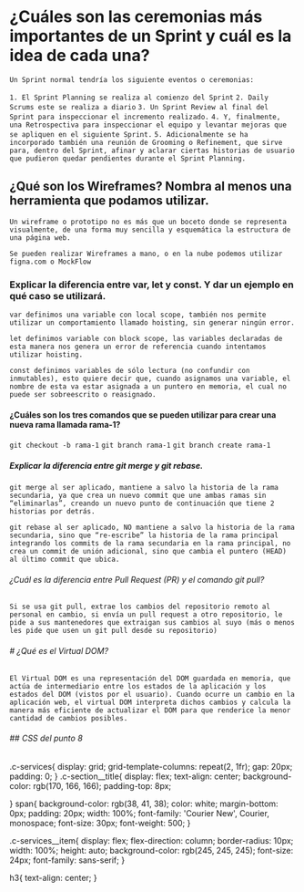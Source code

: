 # ¿Cuáles son las ceremonias más importantes de un Sprint y cuál es la idea de cada una?

`Un Sprint normal tendría los siguiente eventos o ceremonias:`

`1. El Sprint Planning se realiza al comienzo del Sprint`
`2. Daily Scrums este se realiza a diario`
`3. Un Sprint Review al final del Sprint para inspeccionar el incremento realizado.`
`4. Y, finalmente, una Retrospectiva para inspeccionar el equipo y levantar mejoras que se apliquen en el siguiente Sprint.`
`5. Adicionalmente se ha incorporado también una reunión de Grooming o Refinement, que sirve para, dentro del Sprint, afinar y aclarar ciertas historias de usuario que pudieron quedar pendientes durante el Sprint Planning.`

## ¿Qué son los Wireframes? Nombra al menos una herramienta que podamos utilizar.

`Un wireframe o prototipo no es más que un boceto donde se representa visualmente, de una forma muy sencilla y esquemática la estructura de una página web.`

`Se pueden realizar Wireframes a mano, o en la nube podemos utilizar figna.com o MockFlow`

### Explicar la diferencia entre var, let y const. Y dar un ejemplo en qué caso se utilizará.

`var definimos una variable con local scope, también nos permite utilizar un comportamiento llamado hoisting, sin generar ningún error.`

`let definimos variable con block scope, las variables declaradas de esta manera nos genera un error de referencia cuando intentamos utilizar hoisting.`

`const definimos variables de sólo lectura (no confundir con inmutables), esto quiere decir que, cuando asignamos una variable, el nombre de esta va estar asignada a un puntero en memoria, el cual no puede ser sobreescrito o reasignado.`

#### ¿Cuáles son los tres comandos que se pueden utilizar para crear una nueva rama llamada rama-1?

`git checkout -b rama-1`
`git branch rama-1`
`git branch create rama-1`

##### Explicar la diferencia entre git merge y git rebase.

`git merge al ser aplicado, mantiene a salvo la historia de la rama secundaria, ya que crea un nuevo commit que une ambas ramas sin “eliminarlas”, creando un nuevo punto de continuación que tiene 2 historias por detrás.`

`git rebase al ser aplicado, NO mantiene a salvo la historia de la rama secundaria, sino que “re-escribe” la historia de la rama principal integrando los commits de la rama secundaria en la rama principal, no crea un commit de unión adicional, sino que cambia el puntero (HEAD) al último commit que ubica.`

###### ¿Cuál es la diferencia entre Pull Request (PR) y el comando git pull?

`Si se usa git pull, extrae los cambios del repositorio remoto al personal en cambio, si envía un pull request a otro repositorio, le pide a sus mantenedores que extraigan sus cambios al suyo (más o menos les pide que usen un git pull desde su repositorio)`

###### # ¿Qué es el Virtual DOM?

`El Virtual DOM es una representación del DOM guardada en memoria, que actúa de intermediario entre los estados de la aplicación y los estados del DOM (vistos por el usuario). Cuando ocurre un cambio en la aplicación web, el virtual DOM interpreta dichos cambios y calcula la manera más eficiente de actualizar el DOM para que renderice la menor cantidad de cambios posibles.`

###### ## CSS del punto 8

.c-services{
display: grid;
grid-template-columns: repeat(2, 1fr);
gap: 20px;
padding: 0;
}
.c-section\_\_title{
display: flex;
text-align: center;
background-color: rgb(170, 166, 166);
padding-top: 8px;

}
span{
background-color: rgb(38, 41, 38);
color: white;
margin-bottom: 0px;
padding: 20px;
width: 100%;
font-family: 'Courier New', Courier, monospace;
font-size: 30px;
font-weight: 500;
}

.c-services\_\_item{
display: flex;
flex-direction: column;
border-radius: 10px;
width: 100%;
height: auto;
background-color: rgb(245, 245, 245);
font-size: 24px;
font-family: sans-serif;
}

h3{
text-align: center;
}
